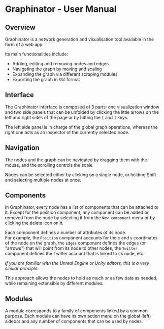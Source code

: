 # Graphinator - User Manual

## Overview
Graphinator is a network generation and visualisation tool available in the form
of a web app.

Its main functionalities include:
* Adding, editing and removing nodes and edges
* Navigating the graph by moving and scaling
* Expanding the graph via different scraping modules
* Exporting the graph in `SVG` format

## Interface
The Graphinator interface is composed of 3 parts: one visualization window and
two side panels that can be unfolded by clicking the little arrows on the left
and right sides of the page or by hitting the `[` and `]` keys.

The left side panel is in charge of the global graph operations, whereas the
right one acts as an inspector of the currently selected node.

## Navigation
The nodes and the graph can be navigated by dragging them with the mouse, and
the scrolling controls the scale.

Nodes can be selected either by clicking on a single node, or holding Shift and
selecting multiple nodes at once.

## Components
In Graphinator, every node has a list of components that can be attached to it.
Except for the position component, any component can be added or removed from
the node by selecting it from the `New component` menu or by clicking the delete
icon on it.

Each component defines a number of attributes of its node.\
For example, the
`Position` component accounts for the `x` and `y` coordinates of the node on the
graph, the `Edges` component defines the edges (or "arrows") that will point
from its node to other nodes, the `Twitter` component defines the Twitter
account that is linked to its node, etc.

*If you are familiar with the Unreal Engine or Unity editors, this is a very
similar principle.*

This approach allows the nodes to hold as much or as few data as needed, while
remaining extensible by different modules.

## Modules
A module corresponds to a family of components linked by a common purpose.
Each module can have its own action menu on the global (left) sidebar and any
number of components that can be used by nodes.
